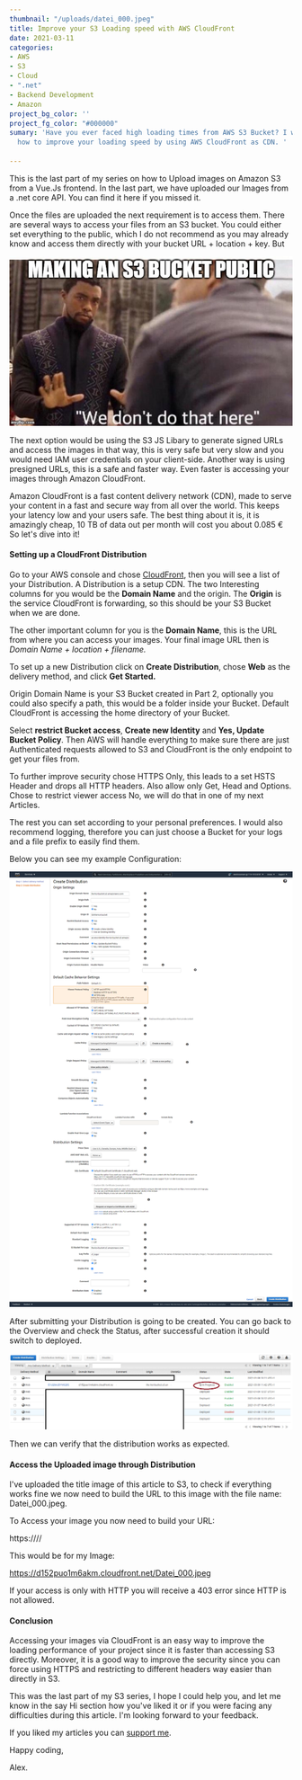 ```yaml
---
thumbnail: "/uploads/datei_000.jpeg"
title: Improve your S3 Loading speed with AWS CloudFront
date: 2021-03-11
categories:
- AWS
- S3
- Cloud
- ".net"
- Backend Development
- Amazon
project_bg_color: ''
project_fg_color: "#000000"
sumary: 'Have you ever faced high loading times from AWS S3 Bucket? I will show you
  how to improve your loading speed by using AWS CloudFront as CDN. '

---
```

This is the last part of my series on how to Upload images on Amazon S3 from a Vue.Js frontend. In the last part, we have uploaded our Images from a .net core API. You can find it here if you missed it.

Once the files are uploaded the next requirement is to access them. There are several ways to access your files from an S3 bucket. You could either set everything to the public, which I do not recommend as you may already know and access them directly with your bucket URL + location + key. But

![](/uploads/50usnq.jpg)

The next option would be using the S3 JS Libary to generate signed URLs and access the images in that way, this is very safe but very slow and you would need IAM user credentials on your client-side. Another way is using presigned URLs, this is a safe and faster way. Even faster is accessing your images through Amazon CloudFront.

Amazon CloudFront is a fast content delivery network (CDN), made to serve your content in a fast and secure way from all over the world. This keeps your latency low and your users safe. The best thing about it is, it is amazingly cheap, 10 TB of data out per month will cost you about 0.085 € So let's dive into it!

#### Setting up a CloudFront Distribution

Go to your AWS console and chose [CloudFront](https://console.aws.amazon.com/cloudfront/), then you will see a list of your Distribution. A Distribution is a setup CDN. The two Interesting columns for you would be the **Domain Name** and the origin. The **Origin** is the service CloudFront is forwarding, so this should be your S3 Bucket when we are done.

The other important column for you is the **Domain Name**, this is the URL from where you can access your images. Your final image URL then is _Domain Name + location + filename._

To set up a new Distribution click on **Create Distribution**, chose **Web** as the delivery method, and click **Get Started.**

Origin Domain Name is your S3 Bucket created in Part 2, optionally you could also specify a path, this would be a folder inside your Bucket. Default CloudFront is accessing the home directory of your Bucket.

Select **restrict Bucket access**, **Create new Identity** and **Yes, Update Bucket Policy**. Then AWS will handle everything to make sure there are just Authenticated requests allowed to S3 and CloudFront is the only endpoint to get your files from.

To further improve security chose HTTPS Only, this leads to a set HSTS Header and drops all HTTP headers. Also allow only Get, Head and Options. Chose to restrict viewer access No, we will do that in one of my next Articles.

The rest you can set according to your personal preferences. I would also recommend logging, therefore you can just choose a Bucket for your logs and a file prefix to easily find them.

Below you can see my example Configuration:

![](/uploads/screencapture-console-aws-amazon-cloudfront-home-2021-03-09-11_32_08.png)

After submitting your Distribution is going to be created. You can go back to the Overview and check the Status, after successful creation it should switch to deployed.

![](/uploads/clofro-ov.png)

Then we can verify that the distribution works as expected.

#### Access the Uploaded image through Distribution

I've uploaded the title image of this article to S3, to check if everything works fine we now need to build the URL to this image with the file name: Datei_000.jpeg.

To Access your image you now need to build your URL:

https://<your Distribution>/<optionally a folder>/<your file>

This would be for my Image:

https://d152puo1m6akm.cloudfront.net/Datei_000.jpeg

If your access is only with HTTP you will receive a 403 error since HTTP is not allowed.

#### Conclusion

Accessing your images via CloudFront is an easy way to improve the loading performance of your project since it is faster than accessing S3 directly. Moreover, it is a good way to improve the security since you can force using HTTPS and restricting to different headers way easier than directly in S3.

This was the last part of my S3 series, I hope I could help you, and let me know in the say Hi section how you've liked it or if you were facing any difficulties during this article. I'm looking forward to your feedback.

If you liked my articles you can [support me](https://www.buymeacoffee.com/thekoi).

Happy coding,

Alex.